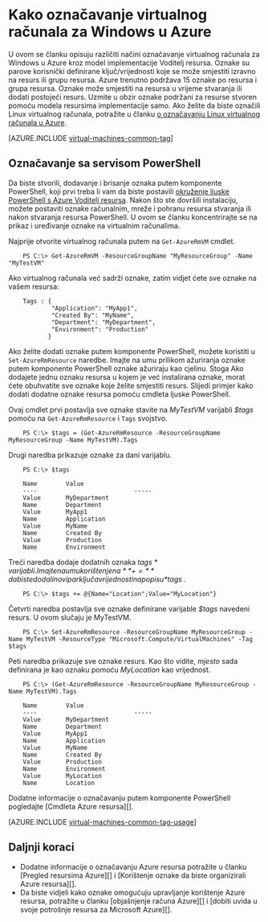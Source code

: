 <properties
   pageTitle="Kako označavanje u VM | Microsoft Azure"
   description="Informirajte se o označavanju virtualni stroj Windows stvorene u Azure pomoću modela implementacije Voditelj resursa"
   services="virtual-machines-windows"
   documentationCenter=""
   authors="mmccrory"
   manager="timlt"
   editor="tysonn"
   tags="azure-resource-manager"/>

<tags
   ms.service="virtual-machines-windows"
   ms.devlang="na"
   ms.topic="article"
   ms.tgt_pltfrm="vm-windows"
   ms.workload="infrastructure-services"
   ms.date="07/05/2016"
   ms.author="memccror"/>

# <a name="how-to-tag-a-windows-virtual-machine-in-azure"></a>Kako označavanje virtualnog računala za Windows u Azure


U ovom se članku opisuju različiti načini označavanje virtualnog računala za Windows u Azure kroz model implementacije Voditelj resursa. Oznake su parove korisnički definirane ključ/vrijednosti koje se može smjestiti izravno na resurs ili grupu resursa. Azure trenutno podržava 15 oznake po resursa i grupa resursa. Oznake može smjestiti na resursa u vrijeme stvaranja ili dodati postojeći resurs. Uzmite u obzir oznake podržani za resurse stvoren pomoću modela resursima implementacije samo. Ako želite da biste označili Linux virtualnog računala, potražite u članku [o označavanju Linux virtualnog računala u Azure](virtual-machines-linux-tag.md).

[AZURE.INCLUDE [virtual-machines-common-tag](../../includes/virtual-machines-common-tag.md)]

## <a name="tagging-with-powershell"></a>Označavanje sa servisom PowerShell

Da biste stvorili, dodavanje i brisanje oznaka putem komponente PowerShell, koji prvi treba li vam da biste postavili [okruženje ljuske PowerShell s Azure Voditelj resursa][]. Nakon što ste dovršili instalaciju, možete postaviti oznake računalnim, mreže i pohranu resursa stvaranja ili nakon stvaranja resursa PowerShell. U ovom se članku koncentrirajte se na prikaz i uređivanje oznake na virtualnim računalima.

Najprije otvorite virtualnog računala putem na `Get-AzureRmVM` cmdlet.

        PS C:\> Get-AzureRmVM -ResourceGroupName "MyResourceGroup" -Name "MyTestVM"

Ako virtualnog računala već sadrži oznake, zatim vidjet ćete sve oznake na vašem resursa:

        Tags : {
                "Application": "MyApp1",
                "Created By": "MyName",
                "Department": "MyDepartment",
                "Environment": "Production"
               }

Ako želite dodati oznake putem komponente PowerShell, možete koristiti u `Set-AzureRmResource` naredbe. Imajte na umu prilikom ažuriranja oznake putem komponente PowerShell oznake ažuriraju kao cjelinu. Stoga Ako dodajete jednu oznaku resursa u kojem je već instalirana oznake, morat ćete obuhvatite sve oznake koje želite smjestiti resurs. Slijedi primjer kako dodati dodatne oznake resursa pomoću cmdleta ljuske PowerShell.

Ovaj cmdlet prvi postavlja sve oznake stavite na *MyTestVM* varijabli *$tags* pomoću na `Get-AzureRmResource` i `Tags` svojstvo.

        PS C:\> $tags = (Get-AzureRmResource -ResourceGroupName MyResourceGroup -Name MyTestVM).Tags

Drugi naredba prikazuje oznake za dani varijablu.

        PS C:\> $tags

        Name        Value
        ----                           -----
        Value       MyDepartment
        Name        Department
        Value       MyApp1
        Name        Application
        Value       MyName
        Name        Created By
        Value       Production
        Name        Environment

Treći naredba dodaje dodatnih oznaka *$tags* varijabli. Imajte na umu korištenje na **+=** da biste dodali novi par ključa vrijednosti na popisu *$tags* .

        PS C:\> $tags += @{Name="Location";Value="MyLocation"}

Četvrti naredba postavlja sve oznake definirane varijable *$tags* navedeni resurs. U ovom slučaju je MyTestVM.

        PS C:\> Set-AzureRmResource -ResourceGroupName MyResourceGroup -Name MyTestVM -ResourceType "Microsoft.Compute/VirtualMachines" -Tag $tags

Peti naredba prikazuje sve oznake resurs. Kao što vidite, *mjesto* sada definirana je kao oznaku pomoću *MyLocation* kao vrijednost.

        PS C:\> (Get-AzureRmResource -ResourceGroupName MyResourceGroup -Name MyTestVM).Tags

        Name        Value
        ----                           -----
        Value       MyDepartment
        Name        Department
        Value       MyApp1
        Name        Application
        Value       MyName
        Name        Created By
        Value       Production
        Name        Environment
        Value       MyLocation
        Name        Location

Dodatne informacije o označavanju putem komponente PowerShell pogledajte [Cmdleta Azure resursa][].

[AZURE.INCLUDE [virtual-machines-common-tag-usage](../../includes/virtual-machines-common-tag-usage.md)]

## <a name="next-steps"></a>Daljnji koraci

* Dodatne informacije o označavanju Azure resursa potražite u članku [Pregled resursima Azure][] i [Korištenje oznake da biste organizirali Azure resursa][].
* Da biste vidjeli kako oznake omogućuju upravljanje korištenje Azure resursa, potražite u članku [objašnjenje računa Azure][] i [dobiti uvida u svoje potrošnje resursa za Microsoft Azure][].

[Okruženje ljuske PowerShell s Azure Voditelj resursa]: ../powershell-azure-resource-manager.md
[Cmdleti za Azure resursa]: https://msdn.microsoft.com/library/azure/dn757692.aspx
[Pregled Azure Voditelj resursa]: ../azure-resource-manager/resource-group-overview.md
[Korištenje oznaka da biste organizirali resursi za Azure]: ../resource-group-using-tags.md
[Objašnjenje računa za Azure]: ../billing/billing-understand-your-bill.md
[Rast uvida u svoje potrošnje resursa za Microsoft Azure]: ../billing-usage-rate-card-overview.md
